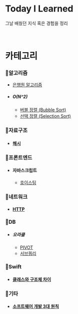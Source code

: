 # Today I Learned
그날 배웠던 지식 혹은 경험을 정리
<br><br><br>
# 카테고리

### 🔸알고리즘
- [은행원 알고리즘](https://github.com/futurelisterist/TIL/blob/main/Algorithm/은행원%20알고리즘.md)
- ##### O(N^2)
  - [버블 정렬 (Bubble Sort)](https://github.com/futurelisterist/TIL/blob/main/Algorithm/버블%20정렬%20(Bubble%20Sort).md)
  - [선택 정렬 (Selection Sort)](https://github.com/futurelisterist/TIL/blob/main/Algorithm/선택%20정렬%20(Selection%20Sort).md)

### 🔸자료구조
- #### [해시](https://github.com/futurelisterist/TIL/blob/main/자료구조/해시.md)

### 🔸프론트엔드
- #### 자바스크립트
  - [호이스팅](https://github.com/futurelisterist/TIL/blob/main/프론트엔드/자바스크립트/호이스팅.md)

### 🔸네트워크
- #### [HTTP](https://github.com/futurelisterist/TIL/blob/main/네트워크/HTTP.md)

### 🔸DB
- ##### 오라클
  - [PIVOT](https://github.com/futurelisterist/TIL/blob/main/DB/PIVOT.md)
  - [서브쿼리](https://github.com/futurelisterist/TIL/blob/main/DB/서브쿼리.md)


### 🔸Swift
- #### [클래스와 구조체 차이](https://github.com/futurelisterist/TIL/blob/main/Swift/클래스와%20구조체%20차이.md)

### 🔸기타
- #### [소프트웨어 개발 3대 원칙](https://github.com/futurelisterist/TIL/blob/main/기타/소프트웨어%20개발%203대%20원칙.md)
